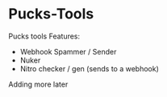 # Pucks-Tools

Pucks tools Features:

- Webhook Spammer / Sender
- Nuker
- Nitro checker / gen (sends to a webhook)


Adding more later
